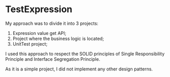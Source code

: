 # TestExpression

My approach was to divide it into 3 projects:
1) Expression value get API;
2) Project where the business logic is located;
3) UnitTest project;

I used this approach to respect the SOLID principles of Single Responsibility Principle and Interface Segregation Principle.

As it is a simple project, I did not implement any other design patterns.
